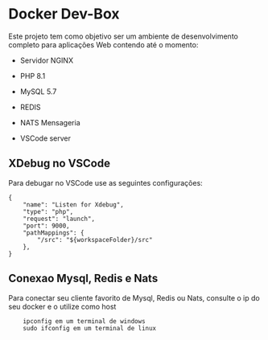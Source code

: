 # Docker Dev-Box

Este projeto tem como objetivo ser um ambiente de desenvolvimento completo para aplicações Web contendo até o momento:

- Servidor NGINX
- PHP 8.1
- MySQL 5.7
- REDIS
- NATS Mensageria

- VSCode server

## XDebug no VSCode
Para debugar no VSCode use as seguintes configurações:
```
{
    "name": "Listen for Xdebug",
    "type": "php",
    "request": "launch",
    "port": 9000,
    "pathMappings": {
        "/src": "${workspaceFolder}/src"
    },
}
```

## Conexao Mysql, Redis e Nats
Para conectar seu cliente favorito de Mysql, Redis ou Nats, consulte o ip do seu docker e o utilize como host
```
    ipconfig em um terminal de windows
    sudo ifconfig em um terminal de linux
```


